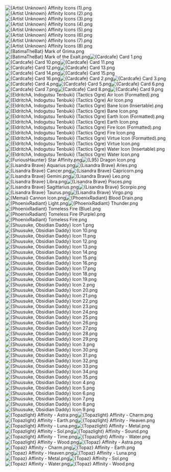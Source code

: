 ![{Artist Unknown} Affinity Icons (1).png](https://raw.githubusercontent.com/Klokinator/FE-Repo/main/Item%20Icons/Special%20-%20Affinity%20Icons/%7BArtist%20Unknown%7D%20Affinity%20Icons%20(1).png "{Artist Unknown} Affinity Icons (1).png")![{Artist Unknown} Affinity Icons (2).png](https://raw.githubusercontent.com/Klokinator/FE-Repo/main/Item%20Icons/Special%20-%20Affinity%20Icons/%7BArtist%20Unknown%7D%20Affinity%20Icons%20(2).png "{Artist Unknown} Affinity Icons (2).png")![{Artist Unknown} Affinity Icons (3).png](https://raw.githubusercontent.com/Klokinator/FE-Repo/main/Item%20Icons/Special%20-%20Affinity%20Icons/%7BArtist%20Unknown%7D%20Affinity%20Icons%20(3).png "{Artist Unknown} Affinity Icons (3).png")![{Artist Unknown} Affinity Icons (4).png](https://raw.githubusercontent.com/Klokinator/FE-Repo/main/Item%20Icons/Special%20-%20Affinity%20Icons/%7BArtist%20Unknown%7D%20Affinity%20Icons%20(4).png "{Artist Unknown} Affinity Icons (4).png")![{Artist Unknown} Affinity Icons (5).png](https://raw.githubusercontent.com/Klokinator/FE-Repo/main/Item%20Icons/Special%20-%20Affinity%20Icons/%7BArtist%20Unknown%7D%20Affinity%20Icons%20(5).png "{Artist Unknown} Affinity Icons (5).png")![{Artist Unknown} Affinity Icons (6).png](https://raw.githubusercontent.com/Klokinator/FE-Repo/main/Item%20Icons/Special%20-%20Affinity%20Icons/%7BArtist%20Unknown%7D%20Affinity%20Icons%20(6).png "{Artist Unknown} Affinity Icons (6).png")![{Artist Unknown} Affinity Icons (7).png](https://raw.githubusercontent.com/Klokinator/FE-Repo/main/Item%20Icons/Special%20-%20Affinity%20Icons/%7BArtist%20Unknown%7D%20Affinity%20Icons%20(7).png "{Artist Unknown} Affinity Icons (7).png")![{Artist Unknown} Affinity Icons (8).png](https://raw.githubusercontent.com/Klokinator/FE-Repo/main/Item%20Icons/Special%20-%20Affinity%20Icons/%7BArtist%20Unknown%7D%20Affinity%20Icons%20(8).png "{Artist Unknown} Affinity Icons (8).png")![{BatimaTheBat} Mark of Grima.png](https://raw.githubusercontent.com/Klokinator/FE-Repo/main/Item%20Icons/Special%20-%20Affinity%20Icons/%7BBatimaTheBat%7D%20Mark%20of%20Grima.png "{BatimaTheBat} Mark of Grima.png")![{BatimaTheBat} Mark of the Exalt.png](https://raw.githubusercontent.com/Klokinator/FE-Repo/main/Item%20Icons/Special%20-%20Affinity%20Icons/%7BBatimaTheBat%7D%20Mark%20of%20the%20Exalt.png "{BatimaTheBat} Mark of the Exalt.png")![{Cardcafe} Card 1.png](https://raw.githubusercontent.com/Klokinator/FE-Repo/main/Item%20Icons/Special%20-%20Affinity%20Icons/%7BCardcafe%7D%20Card%201.png "{Cardcafe} Card 1.png")![{Cardcafe} Card 10.png](https://raw.githubusercontent.com/Klokinator/FE-Repo/main/Item%20Icons/Special%20-%20Affinity%20Icons/%7BCardcafe%7D%20Card%2010.png "{Cardcafe} Card 10.png")![{Cardcafe} Card 11.png](https://raw.githubusercontent.com/Klokinator/FE-Repo/main/Item%20Icons/Special%20-%20Affinity%20Icons/%7BCardcafe%7D%20Card%2011.png "{Cardcafe} Card 11.png")![{Cardcafe} Card 12.png](https://raw.githubusercontent.com/Klokinator/FE-Repo/main/Item%20Icons/Special%20-%20Affinity%20Icons/%7BCardcafe%7D%20Card%2012.png "{Cardcafe} Card 12.png")![{Cardcafe} Card 13.png](https://raw.githubusercontent.com/Klokinator/FE-Repo/main/Item%20Icons/Special%20-%20Affinity%20Icons/%7BCardcafe%7D%20Card%2013.png "{Cardcafe} Card 13.png")![{Cardcafe} Card 14.png](https://raw.githubusercontent.com/Klokinator/FE-Repo/main/Item%20Icons/Special%20-%20Affinity%20Icons/%7BCardcafe%7D%20Card%2014.png "{Cardcafe} Card 14.png")![{Cardcafe} Card 15.png](https://raw.githubusercontent.com/Klokinator/FE-Repo/main/Item%20Icons/Special%20-%20Affinity%20Icons/%7BCardcafe%7D%20Card%2015.png "{Cardcafe} Card 15.png")![{Cardcafe} Card 16.png](https://raw.githubusercontent.com/Klokinator/FE-Repo/main/Item%20Icons/Special%20-%20Affinity%20Icons/%7BCardcafe%7D%20Card%2016.png "{Cardcafe} Card 16.png")![{Cardcafe} Card 2.png](https://raw.githubusercontent.com/Klokinator/FE-Repo/main/Item%20Icons/Special%20-%20Affinity%20Icons/%7BCardcafe%7D%20Card%202.png "{Cardcafe} Card 2.png")![{Cardcafe} Card 3.png](https://raw.githubusercontent.com/Klokinator/FE-Repo/main/Item%20Icons/Special%20-%20Affinity%20Icons/%7BCardcafe%7D%20Card%203.png "{Cardcafe} Card 3.png")![{Cardcafe} Card 4.png](https://raw.githubusercontent.com/Klokinator/FE-Repo/main/Item%20Icons/Special%20-%20Affinity%20Icons/%7BCardcafe%7D%20Card%204.png "{Cardcafe} Card 4.png")![{Cardcafe} Card 5.png](https://raw.githubusercontent.com/Klokinator/FE-Repo/main/Item%20Icons/Special%20-%20Affinity%20Icons/%7BCardcafe%7D%20Card%205.png "{Cardcafe} Card 5.png")![{Cardcafe} Card 6.png](https://raw.githubusercontent.com/Klokinator/FE-Repo/main/Item%20Icons/Special%20-%20Affinity%20Icons/%7BCardcafe%7D%20Card%206.png "{Cardcafe} Card 6.png")![{Cardcafe} Card 7.png](https://raw.githubusercontent.com/Klokinator/FE-Repo/main/Item%20Icons/Special%20-%20Affinity%20Icons/%7BCardcafe%7D%20Card%207.png "{Cardcafe} Card 7.png")![{Cardcafe} Card 8.png](https://raw.githubusercontent.com/Klokinator/FE-Repo/main/Item%20Icons/Special%20-%20Affinity%20Icons/%7BCardcafe%7D%20Card%208.png "{Cardcafe} Card 8.png")![{Cardcafe} Card 9.png](https://raw.githubusercontent.com/Klokinator/FE-Repo/main/Item%20Icons/Special%20-%20Affinity%20Icons/%7BCardcafe%7D%20Card%209.png "{Cardcafe} Card 9.png")![{EldritchA, Indogutsu Tenbuki} (Tactics Ogre) Air Icon (Formatted).png](https://raw.githubusercontent.com/Klokinator/FE-Repo/main/Item%20Icons/Special%20-%20Affinity%20Icons/%7BEldritchA,%20Indogutsu%20Tenbuki%7D%20(Tactics%20Ogre)%20Air%20Icon%20(Formatted).png "{EldritchA, Indogutsu Tenbuki} (Tactics Ogre) Air Icon (Formatted).png")![{EldritchA, Indogutsu Tenbuki} (Tactics Ogre) Air Icon.png](https://raw.githubusercontent.com/Klokinator/FE-Repo/main/Item%20Icons/Special%20-%20Affinity%20Icons/%7BEldritchA,%20Indogutsu%20Tenbuki%7D%20(Tactics%20Ogre)%20Air%20Icon.png "{EldritchA, Indogutsu Tenbuki} (Tactics Ogre) Air Icon.png")![{EldritchA, Indogutsu Tenbuki} (Tactics Ogre) Bane Icon (Insertable).png](https://raw.githubusercontent.com/Klokinator/FE-Repo/main/Item%20Icons/Special%20-%20Affinity%20Icons/%7BEldritchA,%20Indogutsu%20Tenbuki%7D%20(Tactics%20Ogre)%20Bane%20Icon%20(Insertable).png "{EldritchA, Indogutsu Tenbuki} (Tactics Ogre) Bane Icon (Insertable).png")![{EldritchA, Indogutsu Tenbuki} (Tactics Ogre) Bane Icon.png](https://raw.githubusercontent.com/Klokinator/FE-Repo/main/Item%20Icons/Special%20-%20Affinity%20Icons/%7BEldritchA,%20Indogutsu%20Tenbuki%7D%20(Tactics%20Ogre)%20Bane%20Icon.png "{EldritchA, Indogutsu Tenbuki} (Tactics Ogre) Bane Icon.png")![{EldritchA, Indogutsu Tenbuki} (Tactics Ogre) Earth Icon (Formatted).png](https://raw.githubusercontent.com/Klokinator/FE-Repo/main/Item%20Icons/Special%20-%20Affinity%20Icons/%7BEldritchA,%20Indogutsu%20Tenbuki%7D%20(Tactics%20Ogre)%20Earth%20Icon%20(Formatted).png "{EldritchA, Indogutsu Tenbuki} (Tactics Ogre) Earth Icon (Formatted).png")![{EldritchA, Indogutsu Tenbuki} (Tactics Ogre) Earth Icon.png](https://raw.githubusercontent.com/Klokinator/FE-Repo/main/Item%20Icons/Special%20-%20Affinity%20Icons/%7BEldritchA,%20Indogutsu%20Tenbuki%7D%20(Tactics%20Ogre)%20Earth%20Icon.png "{EldritchA, Indogutsu Tenbuki} (Tactics Ogre) Earth Icon.png")![{EldritchA, Indogutsu Tenbuki} (Tactics Ogre) Fire Icon (Formatted).png](https://raw.githubusercontent.com/Klokinator/FE-Repo/main/Item%20Icons/Special%20-%20Affinity%20Icons/%7BEldritchA,%20Indogutsu%20Tenbuki%7D%20(Tactics%20Ogre)%20Fire%20Icon%20(Formatted).png "{EldritchA, Indogutsu Tenbuki} (Tactics Ogre) Fire Icon (Formatted).png")![{EldritchA, Indogutsu Tenbuki} (Tactics Ogre) Fire Icon.png](https://raw.githubusercontent.com/Klokinator/FE-Repo/main/Item%20Icons/Special%20-%20Affinity%20Icons/%7BEldritchA,%20Indogutsu%20Tenbuki%7D%20(Tactics%20Ogre)%20Fire%20Icon.png "{EldritchA, Indogutsu Tenbuki} (Tactics Ogre) Fire Icon.png")![{EldritchA, Indogutsu Tenbuki} (Tactics Ogre) Virtue Icon (Formatted).png](https://raw.githubusercontent.com/Klokinator/FE-Repo/main/Item%20Icons/Special%20-%20Affinity%20Icons/%7BEldritchA,%20Indogutsu%20Tenbuki%7D%20(Tactics%20Ogre)%20Virtue%20Icon%20(Formatted).png "{EldritchA, Indogutsu Tenbuki} (Tactics Ogre) Virtue Icon (Formatted).png")![{EldritchA, Indogutsu Tenbuki} (Tactics Ogre) Virtue Icon.png](https://raw.githubusercontent.com/Klokinator/FE-Repo/main/Item%20Icons/Special%20-%20Affinity%20Icons/%7BEldritchA,%20Indogutsu%20Tenbuki%7D%20(Tactics%20Ogre)%20Virtue%20Icon.png "{EldritchA, Indogutsu Tenbuki} (Tactics Ogre) Virtue Icon.png")![{EldritchA, Indogutsu Tenbuki} (Tactics Ogre) Water Icon (Insertable).png](https://raw.githubusercontent.com/Klokinator/FE-Repo/main/Item%20Icons/Special%20-%20Affinity%20Icons/%7BEldritchA,%20Indogutsu%20Tenbuki%7D%20(Tactics%20Ogre)%20Water%20Icon%20(Insertable).png "{EldritchA, Indogutsu Tenbuki} (Tactics Ogre) Water Icon (Insertable).png")![{EldritchA, Indogutsu Tenbuki} (Tactics Ogre) Water Icon.png](https://raw.githubusercontent.com/Klokinator/FE-Repo/main/Item%20Icons/Special%20-%20Affinity%20Icons/%7BEldritchA,%20Indogutsu%20Tenbuki%7D%20(Tactics%20Ogre)%20Water%20Icon.png "{EldritchA, Indogutsu Tenbuki} (Tactics Ogre) Water Icon.png")![{FuriousHaunter} Star Affinity.png](https://raw.githubusercontent.com/Klokinator/FE-Repo/main/Item%20Icons/Special%20-%20Affinity%20Icons/%7BFuriousHaunter%7D%20Star%20Affinity.png "{FuriousHaunter} Star Affinity.png")![{L95} Dragon Icon.png](https://raw.githubusercontent.com/Klokinator/FE-Repo/main/Item%20Icons/Special%20-%20Affinity%20Icons/%7BL95%7D%20Dragon%20Icon.png "{L95} Dragon Icon.png")![{Lisandra Brave} Aquarius.png](https://raw.githubusercontent.com/Klokinator/FE-Repo/main/Item%20Icons/Special%20-%20Affinity%20Icons/%7BLisandra%20Brave%7D%20Aquarius.png "{Lisandra Brave} Aquarius.png")![{Lisandra Brave} Aries.png](https://raw.githubusercontent.com/Klokinator/FE-Repo/main/Item%20Icons/Special%20-%20Affinity%20Icons/%7BLisandra%20Brave%7D%20Aries.png "{Lisandra Brave} Aries.png")![{Lisandra Brave} Cancer.png](https://raw.githubusercontent.com/Klokinator/FE-Repo/main/Item%20Icons/Special%20-%20Affinity%20Icons/%7BLisandra%20Brave%7D%20Cancer.png "{Lisandra Brave} Cancer.png")![{Lisandra Brave} Capricorn.png](https://raw.githubusercontent.com/Klokinator/FE-Repo/main/Item%20Icons/Special%20-%20Affinity%20Icons/%7BLisandra%20Brave%7D%20Capricorn.png "{Lisandra Brave} Capricorn.png")![{Lisandra Brave} Gemini.png](https://raw.githubusercontent.com/Klokinator/FE-Repo/main/Item%20Icons/Special%20-%20Affinity%20Icons/%7BLisandra%20Brave%7D%20Gemini.png "{Lisandra Brave} Gemini.png")![{Lisandra Brave} Leo.png](https://raw.githubusercontent.com/Klokinator/FE-Repo/main/Item%20Icons/Special%20-%20Affinity%20Icons/%7BLisandra%20Brave%7D%20Leo.png "{Lisandra Brave} Leo.png")![{Lisandra Brave} Libra.png](https://raw.githubusercontent.com/Klokinator/FE-Repo/main/Item%20Icons/Special%20-%20Affinity%20Icons/%7BLisandra%20Brave%7D%20Libra.png "{Lisandra Brave} Libra.png")![{Lisandra Brave} Pisces.png](https://raw.githubusercontent.com/Klokinator/FE-Repo/main/Item%20Icons/Special%20-%20Affinity%20Icons/%7BLisandra%20Brave%7D%20Pisces.png "{Lisandra Brave} Pisces.png")![{Lisandra Brave} Sagittarius.png](https://raw.githubusercontent.com/Klokinator/FE-Repo/main/Item%20Icons/Special%20-%20Affinity%20Icons/%7BLisandra%20Brave%7D%20Sagittarius.png "{Lisandra Brave} Sagittarius.png")![{Lisandra Brave} Scorpio.png](https://raw.githubusercontent.com/Klokinator/FE-Repo/main/Item%20Icons/Special%20-%20Affinity%20Icons/%7BLisandra%20Brave%7D%20Scorpio.png "{Lisandra Brave} Scorpio.png")![{Lisandra Brave} Taurus.png](https://raw.githubusercontent.com/Klokinator/FE-Repo/main/Item%20Icons/Special%20-%20Affinity%20Icons/%7BLisandra%20Brave%7D%20Taurus.png "{Lisandra Brave} Taurus.png")![{Lisandra Brave} Virgo.png](https://raw.githubusercontent.com/Klokinator/FE-Repo/main/Item%20Icons/Special%20-%20Affinity%20Icons/%7BLisandra%20Brave%7D%20Virgo.png "{Lisandra Brave} Virgo.png")![{Memai} Cannon Icon.png](https://raw.githubusercontent.com/Klokinator/FE-Repo/main/Item%20Icons/Special%20-%20Affinity%20Icons/%7BMemai%7D%20Cannon%20Icon.png "{Memai} Cannon Icon.png")![{PhoenixRadiant} Blood Drain.png](https://raw.githubusercontent.com/Klokinator/FE-Repo/main/Item%20Icons/Special%20-%20Affinity%20Icons/%7BPhoenixRadiant%7D%20Blood%20Drain.png "{PhoenixRadiant} Blood Drain.png")![{PhoenixRadiant} Light.png](https://raw.githubusercontent.com/Klokinator/FE-Repo/main/Item%20Icons/Special%20-%20Affinity%20Icons/%7BPhoenixRadiant%7D%20Light.png "{PhoenixRadiant} Light.png")![{PhoenixRadiant} Thunder.png](https://raw.githubusercontent.com/Klokinator/FE-Repo/main/Item%20Icons/Special%20-%20Affinity%20Icons/%7BPhoenixRadiant%7D%20Thunder.png "{PhoenixRadiant} Thunder.png")![{PhoenixRadiant} Tomeless Fire (Blue).png](https://raw.githubusercontent.com/Klokinator/FE-Repo/main/Item%20Icons/Special%20-%20Affinity%20Icons/%7BPhoenixRadiant%7D%20Tomeless%20Fire%20(Blue).png "{PhoenixRadiant} Tomeless Fire (Blue).png")![{PhoenixRadiant} Tomeless Fire (Purple).png](https://raw.githubusercontent.com/Klokinator/FE-Repo/main/Item%20Icons/Special%20-%20Affinity%20Icons/%7BPhoenixRadiant%7D%20Tomeless%20Fire%20(Purple).png "{PhoenixRadiant} Tomeless Fire (Purple).png")![{PhoenixRadiant} Tomeless Fire.png](https://raw.githubusercontent.com/Klokinator/FE-Repo/main/Item%20Icons/Special%20-%20Affinity%20Icons/%7BPhoenixRadiant%7D%20Tomeless%20Fire.png "{PhoenixRadiant} Tomeless Fire.png")![{Shuusuke, Obsidian Daddy} Icon 1.png](https://raw.githubusercontent.com/Klokinator/FE-Repo/main/Item%20Icons/Special%20-%20Affinity%20Icons/%7BShuusuke,%20Obsidian%20Daddy%7D%20Icon%201.png "{Shuusuke, Obsidian Daddy} Icon 1.png")![{Shuusuke, Obsidian Daddy} Icon 10.png](https://raw.githubusercontent.com/Klokinator/FE-Repo/main/Item%20Icons/Special%20-%20Affinity%20Icons/%7BShuusuke,%20Obsidian%20Daddy%7D%20Icon%2010.png "{Shuusuke, Obsidian Daddy} Icon 10.png")![{Shuusuke, Obsidian Daddy} Icon 11.png](https://raw.githubusercontent.com/Klokinator/FE-Repo/main/Item%20Icons/Special%20-%20Affinity%20Icons/%7BShuusuke,%20Obsidian%20Daddy%7D%20Icon%2011.png "{Shuusuke, Obsidian Daddy} Icon 11.png")![{Shuusuke, Obsidian Daddy} Icon 12.png](https://raw.githubusercontent.com/Klokinator/FE-Repo/main/Item%20Icons/Special%20-%20Affinity%20Icons/%7BShuusuke,%20Obsidian%20Daddy%7D%20Icon%2012.png "{Shuusuke, Obsidian Daddy} Icon 12.png")![{Shuusuke, Obsidian Daddy} Icon 13.png](https://raw.githubusercontent.com/Klokinator/FE-Repo/main/Item%20Icons/Special%20-%20Affinity%20Icons/%7BShuusuke,%20Obsidian%20Daddy%7D%20Icon%2013.png "{Shuusuke, Obsidian Daddy} Icon 13.png")![{Shuusuke, Obsidian Daddy} Icon 14.png](https://raw.githubusercontent.com/Klokinator/FE-Repo/main/Item%20Icons/Special%20-%20Affinity%20Icons/%7BShuusuke,%20Obsidian%20Daddy%7D%20Icon%2014.png "{Shuusuke, Obsidian Daddy} Icon 14.png")![{Shuusuke, Obsidian Daddy} Icon 15.png](https://raw.githubusercontent.com/Klokinator/FE-Repo/main/Item%20Icons/Special%20-%20Affinity%20Icons/%7BShuusuke,%20Obsidian%20Daddy%7D%20Icon%2015.png "{Shuusuke, Obsidian Daddy} Icon 15.png")![{Shuusuke, Obsidian Daddy} Icon 16.png](https://raw.githubusercontent.com/Klokinator/FE-Repo/main/Item%20Icons/Special%20-%20Affinity%20Icons/%7BShuusuke,%20Obsidian%20Daddy%7D%20Icon%2016.png "{Shuusuke, Obsidian Daddy} Icon 16.png")![{Shuusuke, Obsidian Daddy} Icon 17.png](https://raw.githubusercontent.com/Klokinator/FE-Repo/main/Item%20Icons/Special%20-%20Affinity%20Icons/%7BShuusuke,%20Obsidian%20Daddy%7D%20Icon%2017.png "{Shuusuke, Obsidian Daddy} Icon 17.png")![{Shuusuke, Obsidian Daddy} Icon 18.png](https://raw.githubusercontent.com/Klokinator/FE-Repo/main/Item%20Icons/Special%20-%20Affinity%20Icons/%7BShuusuke,%20Obsidian%20Daddy%7D%20Icon%2018.png "{Shuusuke, Obsidian Daddy} Icon 18.png")![{Shuusuke, Obsidian Daddy} Icon 19.png](https://raw.githubusercontent.com/Klokinator/FE-Repo/main/Item%20Icons/Special%20-%20Affinity%20Icons/%7BShuusuke,%20Obsidian%20Daddy%7D%20Icon%2019.png "{Shuusuke, Obsidian Daddy} Icon 19.png")![{Shuusuke, Obsidian Daddy} Icon 2.png](https://raw.githubusercontent.com/Klokinator/FE-Repo/main/Item%20Icons/Special%20-%20Affinity%20Icons/%7BShuusuke,%20Obsidian%20Daddy%7D%20Icon%202.png "{Shuusuke, Obsidian Daddy} Icon 2.png")![{Shuusuke, Obsidian Daddy} Icon 20.png](https://raw.githubusercontent.com/Klokinator/FE-Repo/main/Item%20Icons/Special%20-%20Affinity%20Icons/%7BShuusuke,%20Obsidian%20Daddy%7D%20Icon%2020.png "{Shuusuke, Obsidian Daddy} Icon 20.png")![{Shuusuke, Obsidian Daddy} Icon 21.png](https://raw.githubusercontent.com/Klokinator/FE-Repo/main/Item%20Icons/Special%20-%20Affinity%20Icons/%7BShuusuke,%20Obsidian%20Daddy%7D%20Icon%2021.png "{Shuusuke, Obsidian Daddy} Icon 21.png")![{Shuusuke, Obsidian Daddy} Icon 22.png](https://raw.githubusercontent.com/Klokinator/FE-Repo/main/Item%20Icons/Special%20-%20Affinity%20Icons/%7BShuusuke,%20Obsidian%20Daddy%7D%20Icon%2022.png "{Shuusuke, Obsidian Daddy} Icon 22.png")![{Shuusuke, Obsidian Daddy} Icon 23.png](https://raw.githubusercontent.com/Klokinator/FE-Repo/main/Item%20Icons/Special%20-%20Affinity%20Icons/%7BShuusuke,%20Obsidian%20Daddy%7D%20Icon%2023.png "{Shuusuke, Obsidian Daddy} Icon 23.png")![{Shuusuke, Obsidian Daddy} Icon 24.png](https://raw.githubusercontent.com/Klokinator/FE-Repo/main/Item%20Icons/Special%20-%20Affinity%20Icons/%7BShuusuke,%20Obsidian%20Daddy%7D%20Icon%2024.png "{Shuusuke, Obsidian Daddy} Icon 24.png")![{Shuusuke, Obsidian Daddy} Icon 25.png](https://raw.githubusercontent.com/Klokinator/FE-Repo/main/Item%20Icons/Special%20-%20Affinity%20Icons/%7BShuusuke,%20Obsidian%20Daddy%7D%20Icon%2025.png "{Shuusuke, Obsidian Daddy} Icon 25.png")![{Shuusuke, Obsidian Daddy} Icon 26.png](https://raw.githubusercontent.com/Klokinator/FE-Repo/main/Item%20Icons/Special%20-%20Affinity%20Icons/%7BShuusuke,%20Obsidian%20Daddy%7D%20Icon%2026.png "{Shuusuke, Obsidian Daddy} Icon 26.png")![{Shuusuke, Obsidian Daddy} Icon 27.png](https://raw.githubusercontent.com/Klokinator/FE-Repo/main/Item%20Icons/Special%20-%20Affinity%20Icons/%7BShuusuke,%20Obsidian%20Daddy%7D%20Icon%2027.png "{Shuusuke, Obsidian Daddy} Icon 27.png")![{Shuusuke, Obsidian Daddy} Icon 28.png](https://raw.githubusercontent.com/Klokinator/FE-Repo/main/Item%20Icons/Special%20-%20Affinity%20Icons/%7BShuusuke,%20Obsidian%20Daddy%7D%20Icon%2028.png "{Shuusuke, Obsidian Daddy} Icon 28.png")![{Shuusuke, Obsidian Daddy} Icon 29.png](https://raw.githubusercontent.com/Klokinator/FE-Repo/main/Item%20Icons/Special%20-%20Affinity%20Icons/%7BShuusuke,%20Obsidian%20Daddy%7D%20Icon%2029.png "{Shuusuke, Obsidian Daddy} Icon 29.png")![{Shuusuke, Obsidian Daddy} Icon 3.png](https://raw.githubusercontent.com/Klokinator/FE-Repo/main/Item%20Icons/Special%20-%20Affinity%20Icons/%7BShuusuke,%20Obsidian%20Daddy%7D%20Icon%203.png "{Shuusuke, Obsidian Daddy} Icon 3.png")![{Shuusuke, Obsidian Daddy} Icon 30.png](https://raw.githubusercontent.com/Klokinator/FE-Repo/main/Item%20Icons/Special%20-%20Affinity%20Icons/%7BShuusuke,%20Obsidian%20Daddy%7D%20Icon%2030.png "{Shuusuke, Obsidian Daddy} Icon 30.png")![{Shuusuke, Obsidian Daddy} Icon 31.png](https://raw.githubusercontent.com/Klokinator/FE-Repo/main/Item%20Icons/Special%20-%20Affinity%20Icons/%7BShuusuke,%20Obsidian%20Daddy%7D%20Icon%2031.png "{Shuusuke, Obsidian Daddy} Icon 31.png")![{Shuusuke, Obsidian Daddy} Icon 32.png](https://raw.githubusercontent.com/Klokinator/FE-Repo/main/Item%20Icons/Special%20-%20Affinity%20Icons/%7BShuusuke,%20Obsidian%20Daddy%7D%20Icon%2032.png "{Shuusuke, Obsidian Daddy} Icon 32.png")![{Shuusuke, Obsidian Daddy} Icon 33.png](https://raw.githubusercontent.com/Klokinator/FE-Repo/main/Item%20Icons/Special%20-%20Affinity%20Icons/%7BShuusuke,%20Obsidian%20Daddy%7D%20Icon%2033.png "{Shuusuke, Obsidian Daddy} Icon 33.png")![{Shuusuke, Obsidian Daddy} Icon 34.png](https://raw.githubusercontent.com/Klokinator/FE-Repo/main/Item%20Icons/Special%20-%20Affinity%20Icons/%7BShuusuke,%20Obsidian%20Daddy%7D%20Icon%2034.png "{Shuusuke, Obsidian Daddy} Icon 34.png")![{Shuusuke, Obsidian Daddy} Icon 35.png](https://raw.githubusercontent.com/Klokinator/FE-Repo/main/Item%20Icons/Special%20-%20Affinity%20Icons/%7BShuusuke,%20Obsidian%20Daddy%7D%20Icon%2035.png "{Shuusuke, Obsidian Daddy} Icon 35.png")![{Shuusuke, Obsidian Daddy} Icon 4.png](https://raw.githubusercontent.com/Klokinator/FE-Repo/main/Item%20Icons/Special%20-%20Affinity%20Icons/%7BShuusuke,%20Obsidian%20Daddy%7D%20Icon%204.png "{Shuusuke, Obsidian Daddy} Icon 4.png")![{Shuusuke, Obsidian Daddy} Icon 5.png](https://raw.githubusercontent.com/Klokinator/FE-Repo/main/Item%20Icons/Special%20-%20Affinity%20Icons/%7BShuusuke,%20Obsidian%20Daddy%7D%20Icon%205.png "{Shuusuke, Obsidian Daddy} Icon 5.png")![{Shuusuke, Obsidian Daddy} Icon 6.png](https://raw.githubusercontent.com/Klokinator/FE-Repo/main/Item%20Icons/Special%20-%20Affinity%20Icons/%7BShuusuke,%20Obsidian%20Daddy%7D%20Icon%206.png "{Shuusuke, Obsidian Daddy} Icon 6.png")![{Shuusuke, Obsidian Daddy} Icon 7.png](https://raw.githubusercontent.com/Klokinator/FE-Repo/main/Item%20Icons/Special%20-%20Affinity%20Icons/%7BShuusuke,%20Obsidian%20Daddy%7D%20Icon%207.png "{Shuusuke, Obsidian Daddy} Icon 7.png")![{Shuusuke, Obsidian Daddy} Icon 8.png](https://raw.githubusercontent.com/Klokinator/FE-Repo/main/Item%20Icons/Special%20-%20Affinity%20Icons/%7BShuusuke,%20Obsidian%20Daddy%7D%20Icon%208.png "{Shuusuke, Obsidian Daddy} Icon 8.png")![{Shuusuke, Obsidian Daddy} Icon 9.png](https://raw.githubusercontent.com/Klokinator/FE-Repo/main/Item%20Icons/Special%20-%20Affinity%20Icons/%7BShuusuke,%20Obsidian%20Daddy%7D%20Icon%209.png "{Shuusuke, Obsidian Daddy} Icon 9.png")![{Topazlight} Affinity - Astra.png](https://raw.githubusercontent.com/Klokinator/FE-Repo/main/Item%20Icons/Special%20-%20Affinity%20Icons/%7BTopazlight%7D%20Affinity%20-%20Astra.png "{Topazlight} Affinity - Astra.png")![{Topazlight} Affinity - Charm.png](https://raw.githubusercontent.com/Klokinator/FE-Repo/main/Item%20Icons/Special%20-%20Affinity%20Icons/%7BTopazlight%7D%20Affinity%20-%20Charm.png "{Topazlight} Affinity - Charm.png")![{Topazlight} Affinity - Earth.png](https://raw.githubusercontent.com/Klokinator/FE-Repo/main/Item%20Icons/Special%20-%20Affinity%20Icons/%7BTopazlight%7D%20Affinity%20-%20Earth.png "{Topazlight} Affinity - Earth.png")![{Topazlight} Affinity - Heaven.png](https://raw.githubusercontent.com/Klokinator/FE-Repo/main/Item%20Icons/Special%20-%20Affinity%20Icons/%7BTopazlight%7D%20Affinity%20-%20Heaven.png "{Topazlight} Affinity - Heaven.png")![{Topazlight} Affinity - Luna.png](https://raw.githubusercontent.com/Klokinator/FE-Repo/main/Item%20Icons/Special%20-%20Affinity%20Icons/%7BTopazlight%7D%20Affinity%20-%20Luna.png "{Topazlight} Affinity - Luna.png")![{Topazlight} Affinity - Metal.png](https://raw.githubusercontent.com/Klokinator/FE-Repo/main/Item%20Icons/Special%20-%20Affinity%20Icons/%7BTopazlight%7D%20Affinity%20-%20Metal.png "{Topazlight} Affinity - Metal.png")![{Topazlight} Affinity - Sol.png](https://raw.githubusercontent.com/Klokinator/FE-Repo/main/Item%20Icons/Special%20-%20Affinity%20Icons/%7BTopazlight%7D%20Affinity%20-%20Sol.png "{Topazlight} Affinity - Sol.png")![{Topazlight} Affinity - Sound.png](https://raw.githubusercontent.com/Klokinator/FE-Repo/main/Item%20Icons/Special%20-%20Affinity%20Icons/%7BTopazlight%7D%20Affinity%20-%20Sound.png "{Topazlight} Affinity - Sound.png")![{Topazlight} Affinity - Time.png](https://raw.githubusercontent.com/Klokinator/FE-Repo/main/Item%20Icons/Special%20-%20Affinity%20Icons/%7BTopazlight%7D%20Affinity%20-%20Time.png "{Topazlight} Affinity - Time.png")![{Topazlight} Affinity - Water.png](https://raw.githubusercontent.com/Klokinator/FE-Repo/main/Item%20Icons/Special%20-%20Affinity%20Icons/%7BTopazlight%7D%20Affinity%20-%20Water.png "{Topazlight} Affinity - Water.png")![{Topazlight} Affinity - Wood.png](https://raw.githubusercontent.com/Klokinator/FE-Repo/main/Item%20Icons/Special%20-%20Affinity%20Icons/%7BTopazlight%7D%20Affinity%20-%20Wood.png "{Topazlight} Affinity - Wood.png")![{Topaz} Affinity - Astra.png](https://raw.githubusercontent.com/Klokinator/FE-Repo/main/Item%20Icons/Special%20-%20Affinity%20Icons/%7BTopaz%7D%20Affinity%20-%20Astra.png "{Topaz} Affinity - Astra.png")![{Topaz} Affinity - Charm.png](https://raw.githubusercontent.com/Klokinator/FE-Repo/main/Item%20Icons/Special%20-%20Affinity%20Icons/%7BTopaz%7D%20Affinity%20-%20Charm.png "{Topaz} Affinity - Charm.png")![{Topaz} Affinity - Earth.png](https://raw.githubusercontent.com/Klokinator/FE-Repo/main/Item%20Icons/Special%20-%20Affinity%20Icons/%7BTopaz%7D%20Affinity%20-%20Earth.png "{Topaz} Affinity - Earth.png")![{Topaz} Affinity - Heaven.png](https://raw.githubusercontent.com/Klokinator/FE-Repo/main/Item%20Icons/Special%20-%20Affinity%20Icons/%7BTopaz%7D%20Affinity%20-%20Heaven.png "{Topaz} Affinity - Heaven.png")![{Topaz} Affinity - Luna.png](https://raw.githubusercontent.com/Klokinator/FE-Repo/main/Item%20Icons/Special%20-%20Affinity%20Icons/%7BTopaz%7D%20Affinity%20-%20Luna.png "{Topaz} Affinity - Luna.png")![{Topaz} Affinity - Metal.png](https://raw.githubusercontent.com/Klokinator/FE-Repo/main/Item%20Icons/Special%20-%20Affinity%20Icons/%7BTopaz%7D%20Affinity%20-%20Metal.png "{Topaz} Affinity - Metal.png")![{Topaz} Affinity - Sol.png](https://raw.githubusercontent.com/Klokinator/FE-Repo/main/Item%20Icons/Special%20-%20Affinity%20Icons/%7BTopaz%7D%20Affinity%20-%20Sol.png "{Topaz} Affinity - Sol.png")![{Topaz} Affinity - Water.png](https://raw.githubusercontent.com/Klokinator/FE-Repo/main/Item%20Icons/Special%20-%20Affinity%20Icons/%7BTopaz%7D%20Affinity%20-%20Water.png "{Topaz} Affinity - Water.png")![{Topaz} Affinity - Wood.png](https://raw.githubusercontent.com/Klokinator/FE-Repo/main/Item%20Icons/Special%20-%20Affinity%20Icons/%7BTopaz%7D%20Affinity%20-%20Wood.png "{Topaz} Affinity - Wood.png")